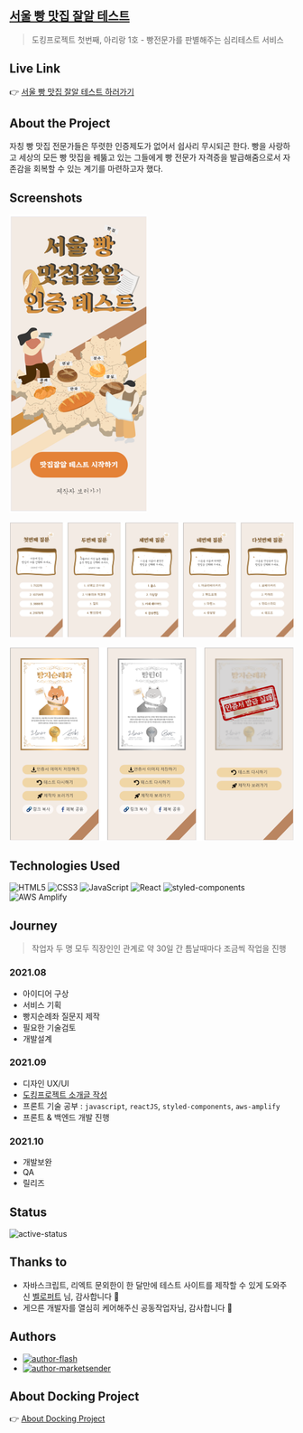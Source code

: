 ## [서울 빵 맛집 잘알 테스트](https://arirang.docking.zone/)
> 도킹프로젝트 첫번째, 아리랑 1호 - 빵전문가를 판별해주는 심리테스트 서비스

## Live Link
👉 [서울 빵 맛집 잘알 테스트 하러가기](https://arirang.docking.zone/)

## About the Project
자칭 빵 맛집 전문가들은 뚜렷한 인증제도가 없어서 쉽사리 무시되곤 한다. 빵을 사랑하고 세상의 모든 빵 맛집을 꿰뚫고 있는 그들에게 빵 전문가 자격증을 발급해줌으로서 자존감을 회복할 수 있는 계기를 마련하고자 했다.

## Screenshots
![pang-test-main](./image/README-1641605241372.png)

![pang-test-question](./image/README-1641605217625.png)

![pang-test-result](./image/README-1641605171457.png)

## Technologies Used
<img alt="HTML5" src ="https://img.shields.io/badge/HTML5-E34F26.svg?&style=for-the-badge&logo=HTML5&logoColor=black"/>
<img alt="CSS3" src ="https://img.shields.io/badge/CSS3-1572B6.svg?&style=for-the-badge&logo=CSS3&logoColor=black"/>
<img alt="JavaScript" src ="https://img.shields.io/badge/JavaScript-F7DF1E.svg?&style=for-the-badge&logo=JavaScript&logoColor=black"/>
<img alt="React" src ="https://img.shields.io/badge/React.JS-61DAFB.svg?&style=for-the-badge&logo=React&logoColor=black"/>
<img alt="styled-components" src ="https://img.shields.io/badge/styled components-DB7093.svg?&style=for-the-badge&logo=styled-components&logoColor=black"/>
<img alt="AWS Amplify" src ="https://img.shields.io/badge/AWS Amplify-FF9900.svg?&style=for-the-badge&logo=AWSAmplify&logoColor=black"/>


## Journey
> 작업자 두 명 모두 직장인인 관계로 약 30일 간 틈날때마다 조금씩 작업을 진행

### 2021.08 
- 아이디어 구상
- 서비스 기획
- 빵지순례좌 질문지 제작
- 필요한 기술검토
- 개발설계
### 2021.09 
- 디자인 UX/UI 
- [도킹프로젝트 소개글 작성](https://spiky-glass-379.notion.site/861ce3989a6e469d92a1b15a7e9d0d7e)
- 프론트 기술 공부 : `javascript`, `reactJS`, `styled-components`, `aws-amplify`
- 프론트 & 백엔드 개발 진행
### 2021.10
- 개발보완
- QA
- 릴리즈

## Status
![active-status](https://img.shields.io/badge/status-active-006600.svg)

[comment]: <> (![in-active-status]&#40;https://img.shields.io/badge/status-inactive-FF0000.svg&#41;)


## Thanks to
- 자바스크립트, 리엑트 문외한이 한 달만에 테스트 사이트를 제작할 수 있게 도와주신 [벨로퍼트](https://react.vlpt.us) 님, 감사합니다 🙏
- 게으른 개발자를 열심히 케어해주신 공동작업자님, 감사합니다 🙏

## Authors
- [![author-flash](https://img.shields.io/badge/author-flash-FF6600.svg)](https://blog.mhson.world/)
- [![author-marketsender](https://img.shields.io/badge/author-marketsensor-006600.svg)](https://www.instagram.com/market_senser/)

## About Docking Project
👉 [About Docking Project](https://spiky-glass-379.notion.site/861ce3989a6e469d92a1b15a7e9d0d7e)
